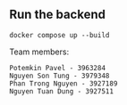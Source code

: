 ## Run the backend

```
docker compose up --build
```

Team members:

```
Potemkin Pavel - 3963284
Nguyen Son Tung - 3979348
Phan Trong Nguyen - 3927189
Nguyen Tuan Dung - 3927511
```
